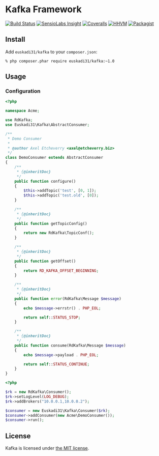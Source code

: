 # Kafka Framework

[![Build Status](https://img.shields.io/travis/euskadi31/kafka/master.svg)](https://travis-ci.org/euskadi31/kafka)
[![SensioLabs Insight](https://img.shields.io/sensiolabs/i/27bdfd3f-f66a-4e81-ae93-560c333adc16.svg)](https://insight.sensiolabs.com/projects/27bdfd3f-f66a-4e81-ae93-560c333adc16)
[![Coveralls](https://img.shields.io/coveralls/euskadi31/kafka.svg)](https://coveralls.io/github/euskadi31/kafka)
[![HHVM](https://img.shields.io/hhvm/euskadi31/kafka.svg)](https://travis-ci.org/euskadi31/kafka)
[![Packagist](https://img.shields.io/packagist/v/euskadi31/kafka.svg)](https://packagist.org/packages/euskadi31/kafka)


## Install

Add `euskadi31/kafka` to your `composer.json`:

    % php composer.phar require euskadi31/kafka:~1.0

## Usage

### Configuration

```php
<?php

namespace Acme;

use RdKafka;
use Euskadi31\Kafka\AbstractConsumer;

/**
 * Demo Consumer
 *
 * @author Axel Etcheverry <axel@etcheverry.biz>
 */
class DemoConsumer extends AbstractConsumer
{
    /**
     * {@inheritDoc}
     */
    public function configure()
    {
        $this->addTopic('test', [0, 1]);
        $this->addTopic('test.old', [0]);
    }

    /**
     * {@inheritDoc}
     */
    public function getTopicConfig()
    {
        return new RdKafka\TopicConf();
    }

    /**
     * {@inheritDoc}
     */
    public function getOffset()
    {
        return RD_KAFKA_OFFSET_BEGINNING;
    }

    /**
     * {@inheritDoc}
     */
    public function error(RdKafka\Message $message)
    {
        echo $message->errstr() . PHP_EOL;

        return self::STATUS_STOP;
    }

    /**
     * {@inheritDoc}
     */
    public function consume(RdKafka\Message $message)
    {
        echo $message->payload . PHP_EOL;

        return self::STATUS_CONTINUE;
    }
}


```

```php
<?php

$rk = new RdKafka\Consumer();
$rk->setLogLevel(LOG_DEBUG);
$rk->addBrokers("10.0.0.1,10.0.0.2");

$consumer = new Euskadi31\Kafka\Consumer($rk);
$consumer->addConsumer(new Acme\DemoConsumer());
$consumer->run();

```

## License

Kafka is licensed under [the MIT license](LICENSE.md).
